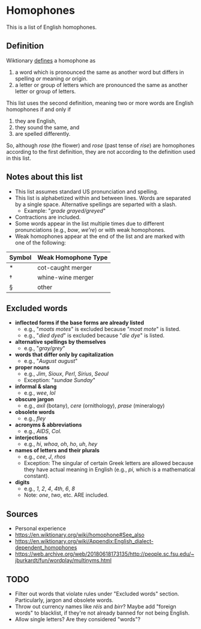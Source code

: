 # Homophones

This is a list of English homophones.

## Definition

Wiktionary [defines](https://en.wiktionary.org/wiki/homophone#Noun) a homophone as
1. a word which is pronounced the same as another word but differs in spelling *or* meaning *or* origin.
1. a letter or group of letters which are pronounced the same as another letter or group of letters.

This list uses the second definition, meaning two or more words are English homophones if and only if
1. they are English,
1. they sound the same, and
1. are spelled differently.

So, although *rose* (the flower) and *rose* (past tense of *rise*) are homophones according to the first definition, they are not according to the definition used in this list.

## Notes about this list
- This list assumes standard US pronunciation and spelling.
- This list is alphabetized within and between lines. Words are separated by a single space. Alternative spellings are separted with a slash.
  - Example: "*grade grayed/greyed*"
- Contractions are included.
- Some words appear in the list multiple times due to different pronunciations (e.g., *bow*, *we're*) or with weak homophones.
- Weak homophones appear at the end of the list and are marked with one of the following:

<div align="center">

|Symbol |Weak Homophone Type |
| --- | :------------------- |
|\*   | cot-caught merger    |
|†    | whine-wine merger    |
|§    | other                |

</div>

## Excluded words
- **inflected forms if the base forms are already listed**
  - e.g., "*moats motes*" is excluded because "*moat mote*" is listed.
  - e.g., "*died dyed*" is excluded because "*die dye*" is listed.
- **alternative spellings by themselves**
  - e.g., "*gray/grey*"
- **words that differ only by capitalization**
  - e.g., "*August august*"
- **proper nouns**
  - e.g., *Jim*, *Sioux*, *Perl*, *Sirius*, *Seoul*
  - Exception: "*sundae Sunday*"
- **informal & slang**
  - e.g., *wee*, *lol*
- **obscure jargon**
  - e.g., *axil* (botany), *cere* (ornithology), *prase* (mineralogy)
- **obsolete words**
  - e.g., *fley*
- **acronyms & abbreviations**
  - e.g., *AIDS*, *Col.*
- **interjections**
  - e.g., *hi*, *whoa*, *oh*, *ho*, *uh*, *hey*
- **names of letters and their plurals**
  - e.g., *cee*, *J*, *rhos*
  - Exception: The singular of certain Greek letters are allowed because they have actual meaning in English (e.g., *pi*, which is a mathematical constant).
- **digits**
  - e.g., *1*, *2*, *4*, *4th*, *6*, *8*
  - Note: *one*, *two*, etc. ARE included.

## Sources
- Personal experience
- https://en.wiktionary.org/wiki/homophone#See_also
- https://en.wiktionary.org/wiki/Appendix:English_dialect-dependent_homophones
- https://web.archive.org/web/20180618173135/http://people.sc.fsu.edu/~jburkardt/fun/wordplay/multinyms.html

## TODO
- Filter out words that violate rules under "Excluded words" section. Particularly, jargon and obsolete words.
- Throw out currency names like *réis* and *birr*? Maybe add "foreign words" to blacklist, if they're not already banned for not being English.
- Allow single letters? Are they considered "words"?